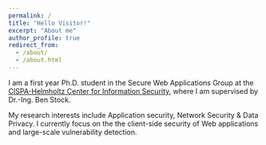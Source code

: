 ```yaml
---
permalink: /
title: "Hello Visitor!"
excerpt: "About me"
author_profile: true
redirect_from: 
  - /about/
  - /about.html
---
```


I am a first year Ph.D. student in the Secure Web Applications Group at the [CISPA-Helmholtz Center for Information Security](https://cispa.de), where I am supervised by Dr.-Ing. Ben Stock.

My research interests include Application security, Network Security & Data Privacy. I currently focus on the the client-side security of Web applications and large-scale vulnerability detection.
